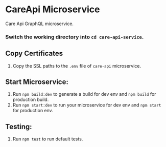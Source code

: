 CareApi Microservice
=================================================

Care Api GraphQL microservice.

### Switch the working directory into `cd care-api-service`.

  Copy Certificates
  ------------
  1.  Copy the SSL paths to the `.env` file of `care-api` microservice.

  Start Microservice:
  ------------
  1.  Run `npm build:dev` to generate a build for dev env and `npm build` for production build.
  2.  Run `npm start:dev` to run your microservice for dev env and `npm start` for production env.


  Testing:
  ------------
  1.  Run `npm test` to run default tests.
